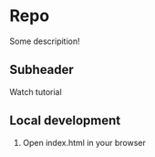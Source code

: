 # Repo

Some descripition!

## Subheader

Watch tutorial

## Local development

1. Open index.html in your browser